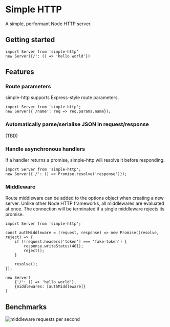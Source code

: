 # Simple HTTP

A simple, performant Node HTTP server.

## Getting started

```
import Server from 'simple-http'
new Server({/': () => 'hello world'})
```

## Features

### Route parameters

simple-http supports Express-style route parameters.

```
import Server from 'simple-http';
new Server({'/name': req => req.params.name});
```

### Automatically parse/serialise JSON in request/response

(TBD)

### Handle asynchronous handlers

If a handler returns a promise, simple-http will resolve it before responding.

```
import Server from 'simple-http';
new Server({'/': () => Promise.resolve('response')});
```

### Middleware

Route middleware can be added to the options object when creating a new server.
Unlike other Node HTTP frameworks, all middlewares are evaluated at once. The connection
will be terminated if a single middleware rejects its promise.

```
import Server from 'simple-http';

const authMiddleware = (request, response) => new Promise((resolve, reject) => {
    if (!request.headers['token'] === 'fake-token') {
        response.writeStatus(401);
        reject();
    }

    resolve();
});

new Server(
    {'/': () => 'hello world'},
    {middlewares: [authMiddleware]}
)
```

## Benchmarks

![middleware requests per second](https://raw.githubusercontent.com/cdlewis/simple-http/master/images/middleware-performance.png)
